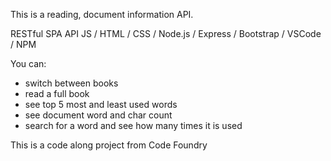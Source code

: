 This is a reading, document information API.

RESTful SPA API JS / HTML / CSS / Node.js / Express / Bootstrap / VSCode / NPM

You can:
 - switch between books
 - read a full book
 - see top 5 most and least used words
 - see document word and char count
 - search for a word and see how many times it is used
 
 This is a code along project from Code Foundry

